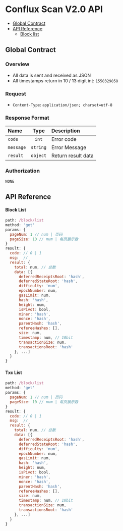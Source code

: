 # Conflux Scan V2.0 API

- [Global Contract](#global-contract)
- [API Reference](#api-reference)
  - [Block list](#block-list)

## Global Contract

### Overview

- All data is sent and received as JSON
- All timestamps return in 10 / 13 digit int: `1558329858`

### Request

- `Content-Type`: `application/json; charset=utf-8`

### Response Format

| Name | Type | Description |
| :--- | :--: | :--- |
| `code` | `int` | Error code |
| `message` | `string` | Error Message |
| `result` | `object` | Return result data |

### Authorization

`NONE`

## API Reference

#### Block List

```js
path: /block/list
method: 'get'
params: {
  pageNum: 1 // num | 页码
  pageSize: 10 // num | 每页展示数
}
result: {
  code: // 0 | 1
  msg:  // 
  result: {
    total: num, // 总数
    data: [{ 
      deferredReceiptsRoot: 'hash',
      deferredStateRoot: 'hash',
      difficulty: 'num',
      epochNumber: num,
      gasLimit: num,
      hash: 'hash',
      height: num,
      isPivot: bool,
      miner: 'hash',
      nonce: 'hash',
      parentHash: 'hash',
      refereeHashes: [],
      size: num,
      timestamp: num, // 10bit
      transactionSize: num,
      transactionsRoot: 'hash'
    }, ...]
  }
}
```

#### Txc List


```js
path: /block/list
method: 'get'
params: {
  pageNum: 1 // num | 页码
  pageSize: 10 // num | 每页展示数
}
result: {
  code: // 0 | 1
  msg:  // 
  result: {
    total: num, // 总数
    data: [{ 
      deferredReceiptsRoot: 'hash',
      deferredStateRoot: 'hash',
      difficulty: 'num',
      epochNumber: num,
      gasLimit: num,
      hash: 'hash',
      height: num,
      isPivot: bool,
      miner: 'hash',
      nonce: 'hash',
      parentHash: 'hash',
      refereeHashes: [],
      size: num,
      timestamp: num, // 10bit
      transactionSize: num,
      transactionsRoot: 'hash'
    }, ...]
  }
}
```